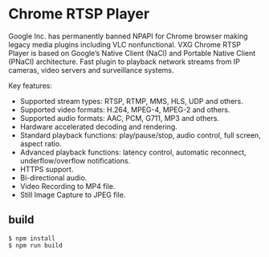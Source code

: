 # Chrome RTSP Player
  Google Inc. has permanently banned NPAPI for Chrome browser making legacy media plugins including VLC nonfunctional.
  VXG Chrome RTSP Player is based on Google’s Native Client (NaCl) and Portable Native Client (PNaCl) architecture. 
  Fast plugin to playback network streams from IP cameras, video servers and surveillance systems. 

  Key features: 
*  Supported stream types: RTSP, RTMP, MMS, HLS, UDP and others.
*  Supported video formats: H.264, MPEG-4, MPEG-2 and others.
*  Supported audio formats: AAC, PCM, G711, MP3 and others. 
*  Hardware accelerated decoding and rendering.
*  Standard playback functions: play/pause/stop, audio control, full screen, aspect ratio.
*  Advanced playback functions: latency control, automatic reconnect, underflow/overflow notifications.
*  HTTPS support.
*  Bi-directional audio.
*  Video Recording to MP4 file.
*  Still Image Capture to JPEG file.


## build

	$ npm install
	$ npm run build
